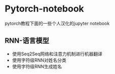 # Pytorch-notebook
pytorch教程下面的一些个人汉化的jupyter notebook



## RNN-语言模型

- 使用Seq2Seq网络和注意力机制进行机器翻译
- 使用字符级RNN对姓名分类
- 使用字符级RNN生成姓名